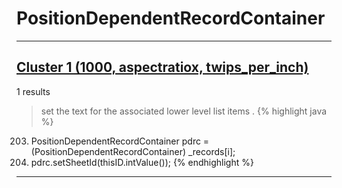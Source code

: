 # PositionDependentRecordContainer

***

## [Cluster 1 (1000, aspectratiox, twips_per_inch)](./1)
1 results
> set the text for the associated lower level list items . 
{% highlight java %}
203. PositionDependentRecordContainer pdrc = (PositionDependentRecordContainer) _records[i];
204. pdrc.setSheetId(thisID.intValue());
{% endhighlight %}

***

